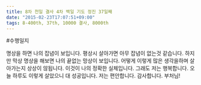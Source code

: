 ```yaml
---
title: 8차 천일 결사 4차 백일 기도 정진 37일째
date: "2015-02-23T17:07:51+09:00"
tags: 8-400th, 37th, 10000 결사, 8000th
---
```


#수행일지

명상을 하면 나의 잡념이 보입니다. 평상시 살아가면 아무 잡념이 없는것 같습니다. 하지만 막상 명상을 해보면 나의 끝없는 망상이 보입니다. 어떻게 이렇게 많은 생각을하며 살아가는지 상상이 않됩니다. 이것이 나의 정확한 실체입니다. 그래도 저는 행복합니다. 오늘 하루도 이렇게 살았으니 대 성공입니다. 저는 편안합니다. 감사합니다. 부처님!
